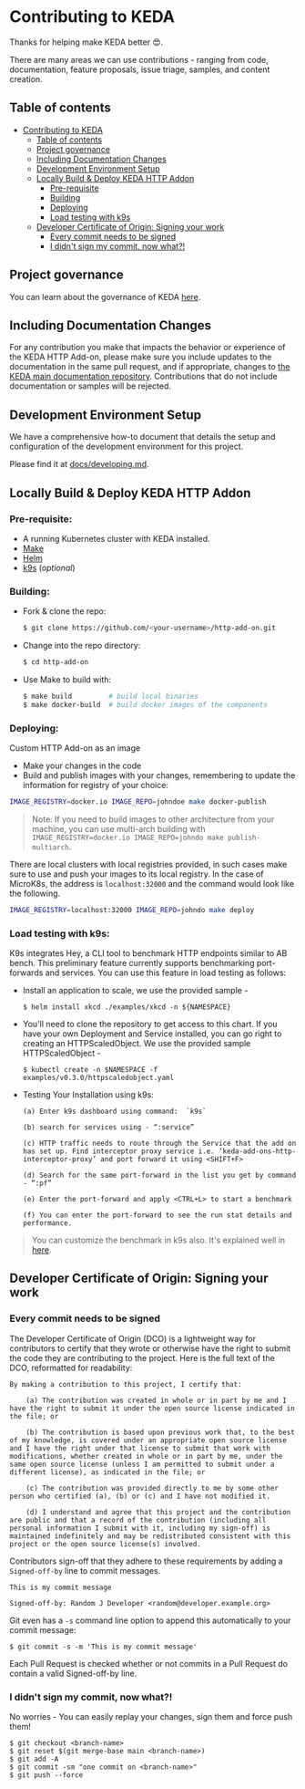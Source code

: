 # Contributing to KEDA

Thanks for helping make KEDA better 😍.

There are many areas we can use contributions - ranging from code, documentation, feature proposals, issue triage, samples, and content creation.

<!-- START doctoc generated TOC please keep comment here to allow auto update -->
<!-- DON'T EDIT THIS SECTION, INSTEAD RE-RUN doctoc TO UPDATE -->
## Table of contents

- [Contributing to KEDA](#contributing-to-keda)
  - [Table of contents](#table-of-contents)
  - [Project governance](#project-governance)
  - [Including Documentation Changes](#including-documentation-changes)
  - [Development Environment Setup](#development-environment-setup)
  - [Locally Build & Deploy KEDA HTTP Addon](#locally-build--deploy-keda-http-addon)
    - [Pre-requisite](#pre-requisite)
    - [Building](#building)
    - [Deploying](#deploying)
    - [Load testing with k9s](#load-testing-with-k9s)
  - [Developer Certificate of Origin: Signing your work](#developer-certificate-of-origin-signing-your-work)
    - [Every commit needs to be signed](#every-commit-needs-to-be-signed)
    - [I didn't sign my commit, now what?!](#i-didnt-sign-my-commit-now-what)

<!-- END doctoc generated TOC please keep comment here to allow auto update -->

## Project governance

You can learn about the governance of KEDA [here](https://github.com/kedacore/governance).

## Including Documentation Changes

For any contribution you make that impacts the behavior or experience of the KEDA HTTP Add-on, please make sure you include updates to the documentation in the same pull request, and if appropriate, changes to [the KEDA main documentation repository](https://github.com/kedacore/keda-docs). Contributions that do not include documentation or samples will be rejected.

## Development Environment Setup

We have a comprehensive how-to document that details the setup and configuration of the development environment for this project.

Please find it at [docs/developing.md](./docs/developing.md).

## Locally Build & Deploy KEDA HTTP Addon

### Pre-requisite:

- A running Kubernetes cluster with KEDA installed.
- [Make](https://www.gnu.org/software/make/)
- [Helm](https://helm.sh/)
- [k9s](https://github.com/derailed/k9s) (_optional_)

### Building:

- Fork & clone the repo:
  ```bash
  $ git clone https://github.com/<your-username>/http-add-on.git
  ```
- Change into the repo directory:
  ```bash
  $ cd http-add-on
  ```
- Use Make to build with:
   ```bash
   $ make build         # build local binaries
   $ make docker-build  # build docker images of the components
   ```

### Deploying:

Custom HTTP Add-on as an image

- Make your changes in the code
- Build and publish images with your changes, remembering to update the information for registry of your choice:

```bash
IMAGE_REGISTRY=docker.io IMAGE_REPO=johndoe make docker-publish
```

> Note: If you need to build images to other architecture from your machine, you can use multi-arch building with `IMAGE_REGISTRY=docker.io IMAGE_REPO=johndo make publish-multiarch`.

There are local clusters with local registries provided, in such cases make sure to use and push your images to its local registry. In the case of MicroK8s, the address is `localhost:32000` and the  command would look like the following.

```bash
IMAGE_REGISTRY=localhost:32000 IMAGE_REPO=johndo make deploy
```
### Load testing with k9s:

K9s integrates Hey, a CLI tool to benchmark HTTP endpoints similar to AB bench. This preliminary feature currently supports benchmarking port-forwards and services. You can use this feature in load testing as follows:

- Install an application to scale, we use the provided sample -
  ```console
  $ helm install xkcd ./examples/xkcd -n ${NAMESPACE}
  ```
- You'll need to clone the repository to get access to this chart. If you have your own Deployment and Service installed, you can go right to creating an HTTPScaledObject. We use the provided sample HTTPScaledObject -
  ```
  $ kubectl create -n $NAMESPACE -f examples/v0.3.0/httpscaledobject.yaml
  ```
- Testing Your Installation using k9s:
  ```
  (a) Enter k9s dashboard using command:  `k9s`

  (b) search for services using - “:service”

  (c) HTTP traffic needs to route through the Service that the add on has set up. Find interceptor proxy service i.e. ‘keda-add-ons-http-interceptor-proxy’ and port forward it using <SHIFT+F>

  (d) Search for the same port-forward in the list you get by command - “:pf”

  (e) Enter the port-forward and apply <CTRL+L> to start a benchmark

  (f) You can enter the port-forward to see the run stat details and performance.
  ```
>You can customize the benchmark in k9s also. It's explained well in [here](https://k9scli.io/topics/bench/).

## Developer Certificate of Origin: Signing your work

### Every commit needs to be signed

The Developer Certificate of Origin (DCO) is a lightweight way for contributors to certify that they wrote or otherwise have the right to submit the code they are contributing to the project. Here is the full text of the DCO, reformatted for readability:

```
By making a contribution to this project, I certify that:

    (a) The contribution was created in whole or in part by me and I have the right to submit it under the open source license indicated in the file; or

    (b) The contribution is based upon previous work that, to the best of my knowledge, is covered under an appropriate open source license and I have the right under that license to submit that work with modifications, whether created in whole or in part by me, under the same open source license (unless I am permitted to submit under a different license), as indicated in the file; or

    (c) The contribution was provided directly to me by some other person who certified (a), (b) or (c) and I have not modified it.

    (d) I understand and agree that this project and the contribution are public and that a record of the contribution (including all personal information I submit with it, including my sign-off) is maintained indefinitely and may be redistributed consistent with this project or the open source license(s) involved.
```

Contributors sign-off that they adhere to these requirements by adding a `Signed-off-by` line to commit messages.

```
This is my commit message

Signed-off-by: Random J Developer <random@developer.example.org>
```

Git even has a `-s` command line option to append this automatically to your commit message:

```console
$ git commit -s -m 'This is my commit message'
```

Each Pull Request is checked whether or not commits in a Pull Request do contain a valid Signed-off-by line.

### I didn't sign my commit, now what?!

No worries - You can easily replay your changes, sign them and force push them!

```console
$ git checkout <branch-name>
$ git reset $(git merge-base main <branch-name>)
$ git add -A
$ git commit -sm "one commit on <branch-name>"
$ git push --force
```
